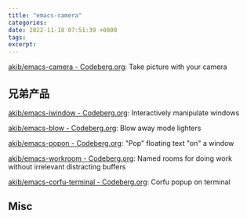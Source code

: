 ```yaml
---
title: "emacs-camera"
categories: 
date: 2022-11-18 07:51:39 +0800
tags: 
excerpt: 
---
```


[akib/emacs-camera - Codeberg.org](https://codeberg.org/akib/emacs-camera): Take picture with your camera


## 兄弟产品

[akib/emacs-iwindow - Codeberg.org](https://codeberg.org/akib/emacs-iwindow): Interactively manipulate windows

[akib/emacs-blow - Codeberg.org](https://codeberg.org/akib/emacs-blow): Blow away mode lighters

[akib/emacs-popon - Codeberg.org](https://codeberg.org/akib/emacs-popon): "Pop" floating text "on" a window

[akib/emacs-workroom - Codeberg.org](https://codeberg.org/akib/emacs-workroom): Named rooms for doing work without irrelevant distracting buffers

[akib/emacs-corfu-terminal - Codeberg.org](https://codeberg.org/akib/emacs-corfu-terminal): Corfu popup on terminal



## Misc



